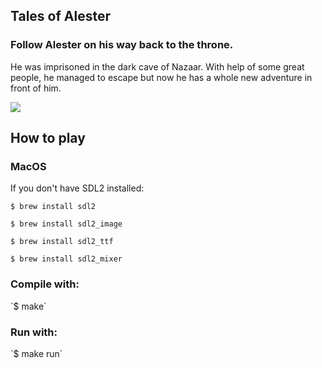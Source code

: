 <h2>Tales of Alester</h3>

<h3>Follow Alester on his way back to the throne.</h3>
<p>He was imprisoned in the dark cave of Nazaar. With help of some great people, he managed to escape but now he has a whole new adventure in front of him.</p>



![](https://i.imgur.com/udthnqW.png)


<h2>How to play</h2>
<h3>MacOS</h3>
If you don't have SDL2 installed:


`$ brew install sdl2`


`$ brew install sdl2_image`


`$ brew install sdl2_ttf`


`$ brew install sdl2_mixer`


<h3>Compile with:</h3> `$ make`


<h3>Run with: </h3> `$ make run`



